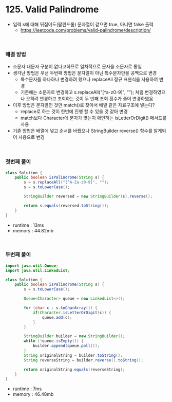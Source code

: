 # 125. Valid Palindrome
- 입력 s에 대해 뒤집어도(팔린드롬) 문자열이 같으면 true, 아니면 false 출력
    - https://leetcode.com/problems/valid-palindrome/description/

<br>

### 해결 방법
- 소문자 대문자 구분이 없다고하므로 일차적으로 문자을 소문자로 통일
- 생각난 방법은 우선 두번째 방법은 문자열이 아닌 특수문자만을 공백으로 변경
    - 특수문자를 하나하나 변경하려 했으나 replaceAll 정규 표현식을 사용하여 변경
    - 기존에는 소문자로 변경하고 s.replaceAll("[^a-z0-9]", ""); 처럼 변경하였으나 오히려 변경하고 조회하는 것이 두 번째 조회 횟수가 줄어 변경하였음
- 이후 방법은 문자열인 것만 match()로 찾아서 배열 같은 자료구조에 넣는다?
    - replace로 하는 것이 한번에 진행 할 수 있을 것 같아 변경
    - match보다 Character에 문자가 맞는지 확인하는 isLetterOrDigit() 메서드를 사용
- 기존 방법은 배열에 넣고 순서를 바꿨으나 StringBuilder reverse() 함수를 알게되어 사용으로 변경

<br>

### 첫번째 풀이

```java
class Solution {
    public boolean isPalindrome(String s) {
        s = s.replaceAll("[^A-Za-z0-9]", "");
        s = s.toLowerCase();

        StringBuilder reversed = new StringBuilder(s).reverse();

        return s.equals(reversed.toString());
    }
}
```

- runtime : 13ms
- memory : 44.82mb

<br>

### 두번째 풀이

```java
import java.util.Queue;
import java.util.LinkedList;

class Solution {
    public boolean isPalindrome(String s) {
        s = s.toLowerCase();

        Queue<Character> queue = new LinkedList<>();

        for (char c : s.toCharArray()) {
            if(Character.isLetterOrDigit(c)) {
                queue.add(c);
            }
        }

        StringBuilder builder = new StringBuilder();
        while (!queue.isEmpty()) {
            builder.append(queue.poll());
        }
        String originalString = builder.toString();
        String reverseString = builder.reverse().toString();

        return originalString.equals(reverseString);
    }
}
```

- runtime : 7ms
- memory : 46.48mb